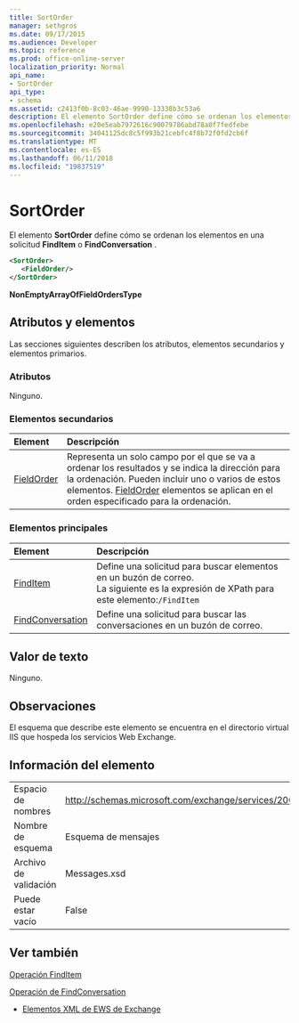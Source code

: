 ```yaml
---
title: SortOrder
manager: sethgros
ms.date: 09/17/2015
ms.audience: Developer
ms.topic: reference
ms.prod: office-online-server
localization_priority: Normal
api_name:
- SortOrder
api_type:
- schema
ms.assetid: c2413f0b-8c03-46ae-9990-13338b3c53a6
description: El elemento SortOrder define cómo se ordenan los elementos en una solicitud FindItem o FindConversation.
ms.openlocfilehash: e20e5eab7972616c90079786abd78a0f7fedfebe
ms.sourcegitcommit: 34041125dc8c5f993b21cebfc4f8b72f0fd2cb6f
ms.translationtype: MT
ms.contentlocale: es-ES
ms.lasthandoff: 06/11/2018
ms.locfileid: "19837519"
---
```

# <a name="sortorder"></a>SortOrder

El elemento **SortOrder** define cómo se ordenan los elementos en una solicitud **FindItem** o **FindConversation** . 
  
```xml
<SortOrder>
   <FieldOrder/>
</SortOrder>
```

 **NonEmptyArrayOfFieldOrdersType**
## <a name="attributes-and-elements"></a>Atributos y elementos

Las secciones siguientes describen los atributos, elementos secundarios y elementos primarios.
  
### <a name="attributes"></a>Atributos

Ninguno.
  
### <a name="child-elements"></a>Elementos secundarios

|**Element**|**Descripción**|
|:-----|:-----|
|[FieldOrder](fieldorder.md) <br/> |Representa un solo campo por el que se va a ordenar los resultados y se indica la dirección para la ordenación. Pueden incluir uno o varios de estos elementos. [FieldOrder](fieldorder.md) elementos se aplican en el orden especificado para la ordenación.  <br/> |
   
### <a name="parent-elements"></a>Elementos principales

|**Element**|**Descripción**|
|:-----|:-----|
|[FindItem](finditem.md) <br/> |Define una solicitud para buscar elementos en un buzón de correo.  <br/> La siguiente es la expresión de XPath para este elemento:`/FindItem` <br/> |
|[FindConversation](findconversation.md) <br/> |Define una solicitud para buscar las conversaciones en un buzón de correo.  <br/> |
   
## <a name="text-value"></a>Valor de texto

Ninguno.
  
## <a name="remarks"></a>Observaciones

El esquema que describe este elemento se encuentra en el directorio virtual IIS que hospeda los servicios Web Exchange.
  
## <a name="element-information"></a>Información del elemento

|||
|:-----|:-----|
|Espacio de nombres  <br/> |http://schemas.microsoft.com/exchange/services/2006/messages  <br/> |
|Nombre de esquema  <br/> |Esquema de mensajes  <br/> |
|Archivo de validación  <br/> |Messages.xsd  <br/> |
|Puede estar vacío  <br/> |False  <br/> |
   
## <a name="see-also"></a>Ver también



[Operación FindItem](finditem-operation.md)
  
[Operación de FindConversation](findconversation-operation.md)


- [Elementos XML de EWS de Exchange](ews-xml-elements-in-exchange.md)

